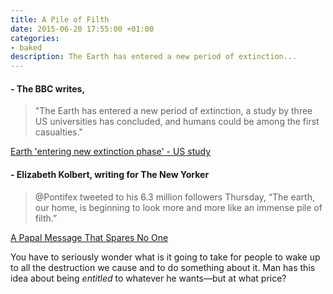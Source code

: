 ```yaml
---
title: A Pile of Filth
date: 2015-06-20 17:55:00 +01:00
categories:
- baked
description: The Earth has entered a new period of extinction...
---
```


#### - The BBC writes, 
>"The Earth has entered a new period of extinction, a study by three US universities has concluded, and humans could be among the first casualties."

[Earth 'entering new extinction phase' - US study](http://www.bbc.co.uk/news/science-environment-33209548)

#### - Elizabeth Kolbert, writing for The New Yorker
>@Pontifex tweeted to his 6.3 million followers Thursday, “The earth, our home, is beginning to look more and more like an immense pile of filth.”

[A Papal Message That Spares No One](http://www.newyorker.com/news/daily-comment/a-papal-message-that-spares-no-one-climate-change-encyclical)

 You have to seriously wonder what is it going to take for people to wake up to all the destruction we cause and to do something about it. Man has this idea about being _entitled_ to whatever he wants—but at what price?

